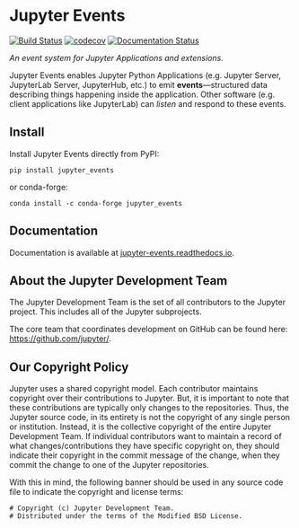 # Jupyter Events

[![Build Status](https://github.com/jupyter/jupyter_events/actions/workflows/python-tests.yml/badge.svg?query=branch%3Amain++)](https://github.com/jupyter/jupyter_events/actions/workflows/python-tests.yml/badge.svg?query=branch%3Amain++)
[![codecov](https://codecov.io/gh/jupyter/jupyter_events/branch/main/graph/badge.svg?token=S9WiBg2iL0)](https://codecov.io/gh/jupyter/jupyter_events)
[![Documentation Status](https://readthedocs.org/projects/jupyter-events/badge/?version=latest)](http://jupyter-events.readthedocs.io/en/latest/?badge=latest)

_An event system for Jupyter Applications and extensions._

Jupyter Events enables Jupyter Python Applications (e.g. Jupyter Server, JupyterLab Server, JupyterHub, etc.) to emit **events**—structured data describing things happening inside the application. Other software (e.g. client applications like JupyterLab) can _listen_ and respond to these events.

## Install

Install Jupyter Events directly from PyPI:

```
pip install jupyter_events
```

or conda-forge:

```
conda install -c conda-forge jupyter_events
```

## Documentation

Documentation is available at [jupyter-events.readthedocs.io](https://jupyter-events.readthedocs.io).

## About the Jupyter Development Team

The Jupyter Development Team is the set of all contributors to the Jupyter project.
This includes all of the Jupyter subprojects.

The core team that coordinates development on GitHub can be found here:
https://github.com/jupyter/.

## Our Copyright Policy

Jupyter uses a shared copyright model. Each contributor maintains copyright
over their contributions to Jupyter. But, it is important to note that these
contributions are typically only changes to the repositories. Thus, the Jupyter
source code, in its entirety is not the copyright of any single person or
institution. Instead, it is the collective copyright of the entire Jupyter
Development Team. If individual contributors want to maintain a record of what
changes/contributions they have specific copyright on, they should indicate
their copyright in the commit message of the change, when they commit the
change to one of the Jupyter repositories.

With this in mind, the following banner should be used in any source code file
to indicate the copyright and license terms:

```
# Copyright (c) Jupyter Development Team.
# Distributed under the terms of the Modified BSD License.
```

